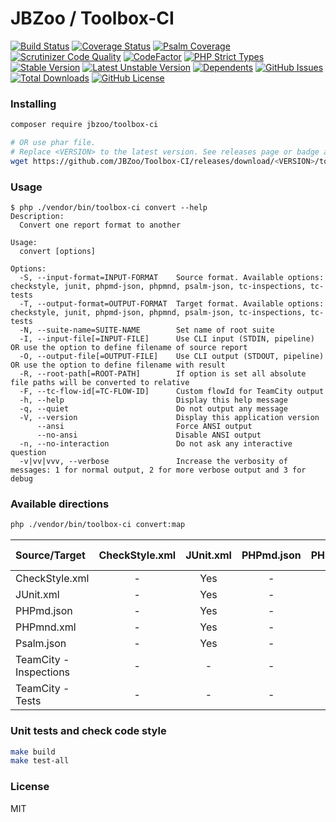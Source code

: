# JBZoo / Toolbox-CI

[![Build Status](https://travis-ci.org/JBZoo/Toolbox-CI.svg?branch=master)](https://travis-ci.org/JBZoo/Toolbox-CI)    [![Coverage Status](https://coveralls.io/repos/JBZoo/Toolbox-CI/badge.svg)](https://coveralls.io/github/JBZoo/Toolbox-CI)    [![Psalm Coverage](https://shepherd.dev/github/JBZoo/Toolbox-CI/coverage.svg)](https://shepherd.dev/github/JBZoo/Toolbox-CI)    [![Scrutinizer Code Quality](https://scrutinizer-ci.com/g/jbzoo/toolbox-ci/badges/quality-score.png?b=master)](https://scrutinizer-ci.com/g/jbzoo/toolbox-ci/?branch=master)    [![CodeFactor](https://www.codefactor.io/repository/github/jbzoo/toolbox-ci/badge)](https://www.codefactor.io/repository/github/jbzoo/toolbox-ci/issues)    [![PHP Strict Types](https://img.shields.io/badge/strict__types-%3D1-brightgreen)](https://www.php.net/manual/en/language.types.declarations.php#language.types.declarations.strict)    
[![Stable Version](https://poser.pugx.org/jbzoo/toolbox-ci/version)](https://packagist.org/packages/jbzoo/toolbox-ci)    [![Latest Unstable Version](https://poser.pugx.org/jbzoo/toolbox-ci/v/unstable)](https://packagist.org/packages/jbzoo/toolbox-ci)    [![Dependents](https://poser.pugx.org/jbzoo/toolbox-ci/dependents)](https://packagist.org/packages/jbzoo/toolbox-ci/dependents?order_by=downloads)    [![GitHub Issues](https://img.shields.io/github/issues/jbzoo/toolbox-ci)](https://github.com/JBZoo/Toolbox-CI/issues)    [![Total Downloads](https://poser.pugx.org/jbzoo/toolbox-ci/downloads)](https://packagist.org/packages/jbzoo/toolbox-ci/stats)    [![GitHub License](https://img.shields.io/github/license/jbzoo/toolbox-ci)](https://github.com/JBZoo/Toolbox-CI/blob/master/LICENSE)



### Installing

```sh
composer require jbzoo/toolbox-ci

# OR use phar file.
# Replace <VERSION> to the latest version. See releases page or badge above
wget https://github.com/JBZoo/Toolbox-CI/releases/download/<VERSION>/toolbox-ci.phar
```


### Usage

```
$ php ./vendor/bin/toolbox-ci convert --help
Description:
  Convert one report format to another

Usage:
  convert [options]

Options:
  -S, --input-format=INPUT-FORMAT    Source format. Available options: checkstyle, junit, phpmd-json, phpmnd, psalm-json, tc-inspections, tc-tests
  -T, --output-format=OUTPUT-FORMAT  Target format. Available options: checkstyle, junit, phpmd-json, phpmnd, psalm-json, tc-inspections, tc-tests
  -N, --suite-name=SUITE-NAME        Set name of root suite
  -I, --input-file[=INPUT-FILE]      Use CLI input (STDIN, pipeline) OR use the option to define filename of source report
  -O, --output-file[=OUTPUT-FILE]    Use CLI output (STDOUT, pipeline) OR use the option to define filename with result
  -R, --root-path[=ROOT-PATH]        If option is set all absolute file paths will be converted to relative
  -F, --tc-flow-id[=TC-FLOW-ID]      Custom flowId for TeamCity output
  -h, --help                         Display this help message
  -q, --quiet                        Do not output any message
  -V, --version                      Display this application version
      --ansi                         Force ANSI output
      --no-ansi                      Disable ANSI output
  -n, --no-interaction               Do not ask any interactive question
  -v|vv|vvv, --verbose               Increase the verbosity of messages: 1 for normal output, 2 for more verbose output and 3 for debug

```



### Available directions

```sh
php ./vendor/bin/toolbox-ci convert:map
```

| Source/Target          | CheckStyle.xml | JUnit.xml | PHPmd.json | PHPmnd.xml | Psalm.json | TeamCity - Inspections | TeamCity - Tests |
|:-----------------------|:--------------:|:---------:|:----------:|:----------:|:----------:|:----------------------:|:----------------:|
| CheckStyle.xml         |       -        |    Yes    |     -      |     -      |     -      |          Yes           |       Yes        |
| JUnit.xml              |       -        |    Yes    |     -      |     -      |     -      |          Yes           |       Yes        |
| PHPmd.json             |       -        |    Yes    |     -      |     -      |     -      |          Yes           |       Yes        |
| PHPmnd.xml             |       -        |    Yes    |     -      |     -      |     -      |          Yes           |       Yes        |
| Psalm.json             |       -        |    Yes    |     -      |     -      |     -      |          Yes           |       Yes        |
| TeamCity - Inspections |       -        |     -     |     -      |     -      |     -      |           -            |        -         |
| TeamCity - Tests       |       -        |     -     |     -      |     -      |     -      |           -            |        -         |



### Unit tests and check code style

```sh
make build
make test-all
```


### License

MIT
